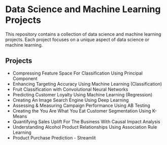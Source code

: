 # Data Science and Machine Learning Projects

This repository contains a collection of data science and machine learning projects. Each project focuses on a unique aspect of data science or machine learning.

## Projects

- Compressing Feature Space For Classification Using Principal Component
- Enhancing Targeting Accuracy Using Machine Learning (Classification)
- Fruit Classification with Convolutional Neural Networks
- Predicting Customer Loyalty Using Machine Learning (Regression)
- Creating An Image Search Engine Using Deep Learning
- Assessing & Measuring Campaign Performance Using AB Testing
- Creating the You Are What You Eat Customer Segmentation Using K-Means
- Quantifying Sales Uplift For The Business With Causal Impact Analysis
- Understanding Alcohol Product Relationships Using Association Rule Learning
- Product Purchase Prediction - Streamlit


